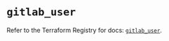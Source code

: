 # `gitlab_user`

Refer to the Terraform Registry for docs: [`gitlab_user`](https://registry.terraform.io/providers/gitlabhq/gitlab/17.9.0/docs/resources/user).
